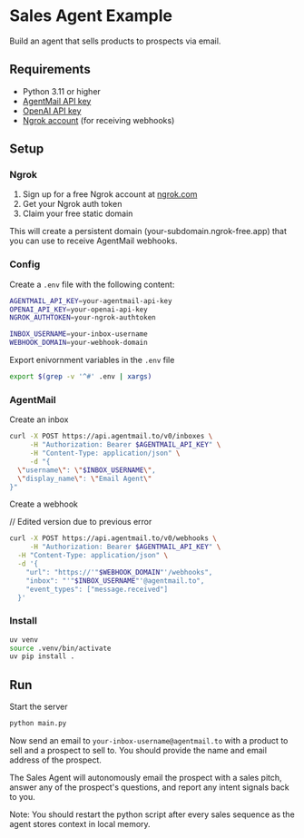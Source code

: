 # Sales Agent Example

Build an agent that sells products to prospects via email.

## Requirements

- Python 3.11 or higher
- [AgentMail API key](https://agentmail.io)
- [OpenAI API key](https://platform.openai.com)
- [Ngrok account](https://ngrok.com) (for receiving webhooks)

## Setup

### Ngrok

1. Sign up for a free Ngrok account at [ngrok.com](https://ngrok.com)
2. Get your Ngrok auth token
3. Claim your free static domain

This will create a persistent domain (your-subdomain.ngrok-free.app) that you can use to receive AgentMail webhooks.

### Config

Create a `.env` file with the following content:

```sh
AGENTMAIL_API_KEY=your-agentmail-api-key
OPENAI_API_KEY=your-openai-api-key
NGROK_AUTHTOKEN=your-ngrok-authtoken

INBOX_USERNAME=your-inbox-username
WEBHOOK_DOMAIN=your-webhook-domain
```

Export enivornment variables in the `.env` file

```sh
export $(grep -v '^#' .env | xargs)
```

### AgentMail

Create an inbox

```sh
curl -X POST https://api.agentmail.to/v0/inboxes \
     -H "Authorization: Bearer $AGENTMAIL_API_KEY" \
     -H "Content-Type: application/json" \
     -d "{
  \"username\": \"$INBOX_USERNAME\",
  \"display_name\": \"Email Agent\"
}"
```

Create a webhook

// Edited version due to previous error

```sh
curl -X POST https://api.agentmail.to/v0/webhooks \
     -H "Authorization: Bearer $AGENTMAIL_API_KEY" \
  -H "Content-Type: application/json" \
  -d '{
    "url": "https://'"$WEBHOOK_DOMAIN"'/webhooks",
    "inbox": "'"$INBOX_USERNAME"'@agentmail.to",
    "event_types": ["message.received"] 
  }'
```

### Install

```sh
uv venv
source .venv/bin/activate
uv pip install .
```

## Run

Start the server

```sh
python main.py
```

Now send an email to `your-inbox-username@agentmail.to` with a product to sell and a prospect to sell to. You should provide the name and email address of the prospect.

The Sales Agent will autonomously email the prospect with a sales pitch, answer any of the prospect's questions, and report any intent signals back to you.

Note: You should restart the python script after every sales sequence as the agent stores context in local memory.
